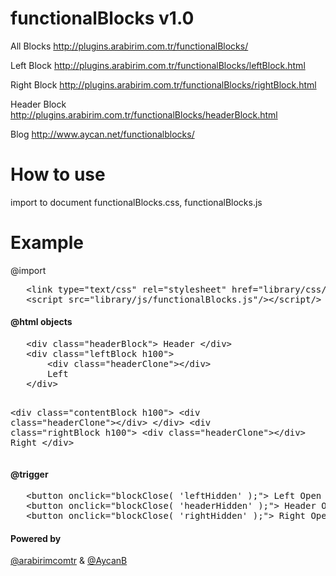 functionalBlocks v1.0 
================

All Blocks   http://plugins.arabirim.com.tr/functionalBlocks/

Left Block   http://plugins.arabirim.com.tr/functionalBlocks/leftBlock.html

Right Block  http://plugins.arabirim.com.tr/functionalBlocks/rightBlock.html
 
Header Block http://plugins.arabirim.com.tr/functionalBlocks/headerBlock.html

Blog         http://www.aycan.net/functionalblocks/

How to use
================

import to document functionalBlocks.css, functionalBlocks.js 


Example
================

@import

<pre>
   &lt;link type="text/css" rel="stylesheet" href="library/css/functionalBlocks.css"/&gt;
   &lt;script src="library/js/functionalBlocks.js"/&gt;&lt;/script/&gt;
</pre>
<h4>@html objects</h4>
<pre>
   &lt;div class="headerBlock"&gt; Header &lt;/div&gt;
   &lt;div class="leftBlock h100"&gt;
       &lt;div class="headerClone"&gt;&lt;/div&gt;
       Left
   &lt;/div&gt;
   
   &lt;div class="contentBlock h100"&gt;
       &lt;div class="headerClone"&gt;&lt;/div&gt;
   &lt;/div&gt;
   &lt;div class="rightBlock h100"&gt;
       &lt;div class="headerClone"&gt;&lt;/div&gt;
       Right
   &lt;/div&gt;
</pre>

<h4>@trigger</h4>
<pre>
   &lt;button onclick="blockClose( 'leftHidden' );"&gt; Left Open / Close &lt;/button&gt;
   &lt;button onclick="blockClose( 'headerHidden' );"&gt; Header Open / Close &lt;/button&gt;
   &lt;button onclick="blockClose( 'rightHidden' );"&gt; Right Open / Close &lt;/button&gt;
</pre>
<h4>Powered by</h4>
<p>
<a href="http://www.twitter.com/arabirimcomtr" target="_blank">@arabirimcomtr</a>
&  
<a href="http://www.twitter.com/AycanB" target="_blank">@AycanB</a>
</p>
